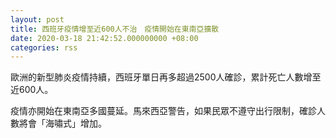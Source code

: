 ```yaml
---
layout: post
title: 西班牙疫情增至近600人不治　疫情開始在東南亞擴散
date: 2020-03-18 21:42:52.000000000 +08:00
categories: rss
---
```


歐洲的新型肺炎疫情持續，西班牙單日再多超過2500人確診，累計死亡人數增至近600人。

疫情亦開始在東南亞多國蔓延。馬來西亞警告，如果民眾不遵守出行限制，確診人數將會「海嘯式」增加。
